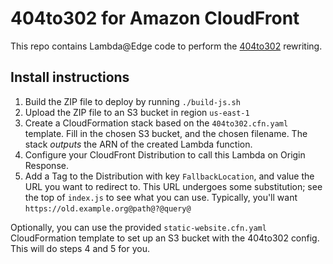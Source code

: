 404to302 for Amazon CloudFront
==============================

This repo contains Lambda@Edge code to perform the [404to302] rewriting.

[404to302]: https://4042302.org/

Install instructions
--------------------

 1. Build the ZIP file to deploy by running `./build-js.sh`
 2. Upload the ZIP file to an S3 bucket in region `us-east-1`
 3. Create a CloudFormation stack based on the `404to302.cfn.yaml` template.
    Fill in the chosen S3 bucket, and the chosen filename.
    The stack _outputs_ the ARN of the created Lambda function.
 4. Configure your CloudFront Distribution to call this Lambda on
    Origin Response.
 5. Add a Tag to the Distribution with key `FallbackLocation`, and value
    the URL you want to redirect to. This URL undergoes some substitution;
    see the top of `index.js` to see what you can use. Typically, you'll
    want `https://old.example.org@path@?@query@`

Optionally, you can use the provided `static-website.cfn.yaml`
CloudFormation template to set up an S3 bucket with the 404to302 config.
This will do steps 4 and 5 for you.